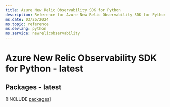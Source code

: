 ```yaml
---
title: Azure New Relic Observability SDK for Python
description: Reference for Azure New Relic Observability SDK for Python
ms.date: 03/26/2024
ms.topic: reference
ms.devlang: python
ms.service: newrelicobservability
---
```

# Azure New Relic Observability SDK for Python - latest
## Packages - latest
[!INCLUDE [packages](new-relic-observability-index.md)]